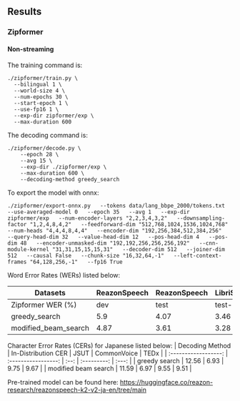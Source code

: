 ## Results

### Zipformer

#### Non-streaming

The training command is:

```shell
./zipformer/train.py \
  --bilingual 1 \
  --world-size 4 \
  --num-epochs 30 \
  --start-epoch 1 \
  --use-fp16 1 \
  --exp-dir zipformer/exp \
  --max-duration 600
```

The decoding command is:

```shell
./zipformer/decode.py \
    --epoch 28 \
    --avg 15 \
    --exp-dir ./zipformer/exp \
    --max-duration 600 \
    --decoding-method greedy_search
```

To export the model with onnx:

```shell
./zipformer/export-onnx.py   --tokens data/lang_bbpe_2000/tokens.txt   --use-averaged-model 0   --epoch 35   --avg 1   --exp-dir zipformer/exp   --num-encoder-layers "2,2,3,4,3,2"   --downsampling-factor "1,2,4,8,4,2"   --feedforward-dim "512,768,1024,1536,1024,768"   --num-heads "4,4,4,8,4,4"   --encoder-dim "192,256,384,512,384,256"   --query-head-dim 32   --value-head-dim 12   --pos-head-dim 4   --pos-dim 48   --encoder-unmasked-dim "192,192,256,256,256,192"   --cnn-module-kernel "31,31,15,15,15,31"   --decoder-dim 512   --joiner-dim 512   --causal False   --chunk-size "16,32,64,-1"   --left-context-frames "64,128,256,-1"   --fp16 True
```
Word Error Rates (WERs) listed below:

|       Datasets       | ReazonSpeech |  ReazonSpeech |     LibriSpeech    |    LibriSpeech    |
|----------------------|--------------|---------------|--------------------|-------------------|
|   Zipformer WER (%)  |     dev      |     test      |     test-clean     |    test-other     |
|     greedy_search    |     5.9      |     4.07      |        3.46        |       8.35        |
| modified_beam_search |    4.87      |     3.61      |        3.28        |       8.07        |


Character Error Rates (CERs) for Japanese listed below:
|   Decoding Method    | In-Distribution CER | JSUT | CommonVoice | TEDx  |
| :------------------: | :-----------------: | :--: | :---------: | :---: | 
|    greedy search     |        12.56        | 6.93 |    9.75     | 9.67  | 
| modified beam search |        11.59        | 6.97 |    9.55     | 9.51  | 

Pre-trained model can be found here: https://huggingface.co/reazon-research/reazonspeech-k2-v2-ja-en/tree/main

